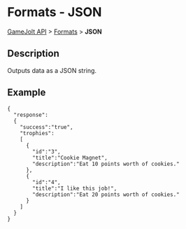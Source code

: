 # Formats - JSON

[GameJolt API](../index.md) > [Formats](index.md) > __JSON__

## Description

Outputs data as a JSON string.

## Example

```
{
  "response":
  {
    "success":"true",
    "trophies":
    [
      {
        "id":"3",
        "title":"Cookie Magnet",
        "description":"Eat 10 points worth of cookies."
      },
      {
        "id":"4",
        "title":"I like this job!",
        "description":"Eat 20 points worth of cookies."
      }
    ]
  }
}
```